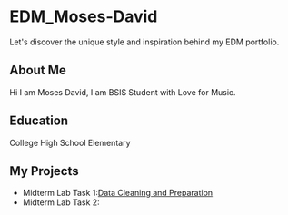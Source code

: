 # EDM_Moses-David
Let's discover the unique style and inspiration behind my EDM portfolio.

## About Me ##
Hi I am Moses David, I am BSIS Student with Love for Music.

## Education ##
College
High School
Elementary

## My Projects ##
- Midterm Lab Task 1:[Data Cleaning and Preparation](Midterm%20Task%201/README.md)
- Midterm Lab Task 2:

